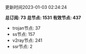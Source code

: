 更新时间2023-01-03 02:24:24

**总订阅: 73**
**总节点: 1531**
**有效节点: 437**
- trojan节点: 37
- ss节点: 157
- v2ray节点: 241
- ssr节点: 2
